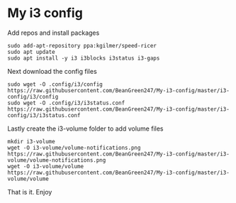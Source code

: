 # My i3 config
Add repos and install packages
```
sudo add-apt-repository ppa:kgilmer/speed-ricer
sudo apt update
sudo apt install -y i3 i3blocks i3status i3-gaps
```
Next download the config files
```
sudo wget -O .config/i3/config https://raw.githubusercontent.com/BeanGreen247/My-i3-config/master/i3-config/i3/config
sudo wget -O .config/i3/i3status.conf https://raw.githubusercontent.com/BeanGreen247/My-i3-config/master/i3-config/i3/i3status.conf
```
Lastly create the i3-volume folder to add volume files
```
mkdir i3-volume
wget -O i3-volume/volume-notifications.png https://raw.githubusercontent.com/BeanGreen247/My-i3-config/master/i3-volume/volume-notifications.png
wget -O i3-volume/volume https://raw.githubusercontent.com/BeanGreen247/My-i3-config/master/i3-volume/volume
```
That is it. Enjoy
